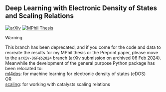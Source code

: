 ## Deep Learning with Electronic Density of States and Scaling Relations

[![arXiv](https://img.shields.io/badge/arXiv-2402.03876-b31b1b.svg)](https://arxiv.org/abs/2402.03876)
[![MPhil Thesis](https://img.shields.io/badge/MPhil_Thesis-241290-b31b1b.svg)](https://eprints.qut.edu.au/241290/)

> [!WARNING]
> This branch has been deprecated, and if you
> come for the code and data to recreate the results for
> my MPhil thesis or the Preprint paper, please move to the
> `arXiv-06Feb2024` branch (arXiv submission on archived 06 Feb 2024).
> Meanwhile the development of the general purpose Python package has been relocated to:\
[ml4dos](https://github.com/DanielYang59/ml4dos): for machine learning for electronic density of states (eDOS)\
OR \
[scaling](https://github.com/DanielYang59/scaling): for working with catalysts scaling relations
